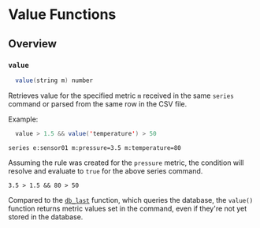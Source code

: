 # Value Functions

## Overview

### `value`

```java
  value(string m) number
```
Retrieves value for the specified metric `m` received in the same `series` command or parsed from the same row in the CSV file.

Example:

```java
  value > 1.5 && value('temperature') > 50
```

```ls
series e:sensor01 m:pressure=3.5 m:temperature=80
```

Assuming the rule was created for the `pressure` metric, the condition will resolve and evaluate to `true` for the above series command.

```ls
3.5 > 1.5 && 80 > 50
```

Compared to the [`db_last`](functions-db.md) function, which queries the database, the `value()` function returns metric values set in the command, even if they're not yet stored in the database.
